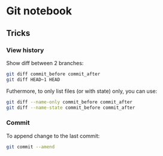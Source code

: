 # Git notebook

## Tricks
### View history
Show diff between 2 branches:
```bash
git diff commit_before commit_after
git diff HEAD~1 HEAD
```

Futhermore, to only list files (or with state) only, you can use:
```bash
git diff --name-only commit_before commit_after
git diff --name-state commit_before commit_after
```

### Commit
To append change to the last commit:
```bash
git commit --amend
```
